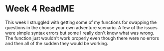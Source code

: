 # Week 4 ReadME
This week I struggled with getting some of my functions for swapping the questions in the choose your own adventure scenario. A few of the issues were simple syntax errors but some I really don't know what was wrong. The function just wouldn't work properly even though there were no errors and then all of the sudden they would be working. 